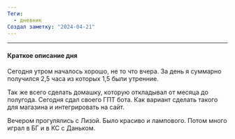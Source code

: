 ```yaml
---
Теги:
  - дневник
Создал заметку: "2024-04-21"
---
```

---
#### Краткое описание дня

Сегодня утром началось хорошо, не то что вчера. За день я суммарно получился 2,5 часа из которых 1,5 были утренние. 

Так же всего сделать домашку, которую откладывал от месяца до полугода. 
Сегодня сдал своего ГПТ бота. Как вариант сделать такого для магазина и интегрировать на сайт. 

Вечером прогулялись с Лизой. Было красиво и лампового. 
Потом много играл в БГ и в КС с Даньком.


